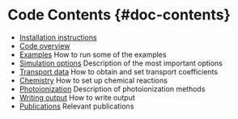 # Code Contents {#doc-contents}

* [Installation instructions](documentation/installation.md)
* [Code overview](documentation/code_overview.md)
* [Examples](documentation/examples.md) How to run some of the examples
* [Simulation options](documentation/simulation_options.md) Description of the most important options
* [Transport data](documentation/transport_data.md) How to obtain and set transport coefficients
* [Chemistry](documentation/chemistry.md) How to set up chemical reactions
* [Photoionization](documentation/photoionization.md) Description of photoionization methods
* [Writing output](documentation/writing_output.md) How to write output
* [Publications](documentation/publications.md) Relevant publications
